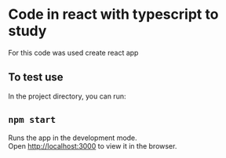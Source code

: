 # Code in react with typescript to study

For this code was used create react app

## To test use

In the project directory, you can run:

## `npm start`

Runs the app in the development mode.\
Open [http://localhost:3000](http://localhost:3000) to view it in the browser.

